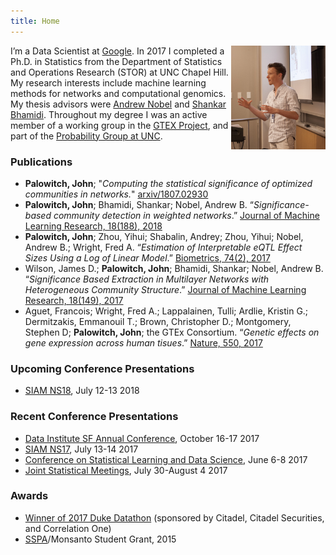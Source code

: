 ```yaml
---
title: Home
---
```


<img src="me_presenting.jpeg" style="max-width:30%;min-width:120px;float:right;" alt="prez" />

I’m a Data Scientist at [Google](http://hooli.com/). In 2017 I completed a Ph.D. in Statistics from the Department of Statistics and Operations Research (STOR) at UNC Chapel Hill. My research interests include machine learning methods for networks and computational genomics. My thesis advisors were [Andrew Nobel](http://nobel.web.unc.edu/) and [Shankar Bhamidi](http://shankarbhamidi.web.unc.edu/). Throughout my degree I was an active member of a working group in the [GTEX Project](https://commonfund.nih.gov/GTEx), and part of the [Probability Group at UNC](http://probabilitygroup.web.unc.edu/).

### Publications

* __Palowitch, John__; "*Computing the statistical significance of optimized communities in networks.*" [arxiv/1807.02930](https://arxiv.org/abs/1807.02930)
* __Palowitch, John__; Bhamidi, Shankar; Nobel, Andrew B. “*Significance-based community detection in weighted networks*.” [Journal of Machine Learning Research, 18(188), 2018](http://www.jmlr.org/papers/v18/17-377.html)
* __Palowitch, John__; Zhou, Yihui; Shabalin, Andrey; Zhou, Yihui; Nobel, Andrew B.; Wright, Fred A. “*Estimation of Interpretable eQTL Effect Sizes Using a Log of Linear Model*.” [Biometrics, 74(2), 2017](https://onlinelibrary.wiley.com/doi/abs/10.1111/biom.12810)
* Wilson, James D.; __Palowitch, John__; Bhamidi, Shankar; Nobel, Andrew B. “*Significance Based Extraction in Multilayer Networks with Heterogeneous Community Structure*.” [Journal of Machine Learning Research, 18(149), 2017](http://www.jmlr.org/papers/v18/16-645.html)
* Aguet, Francois; Wright, Fred A.; Lappalainen, Tulli; Ardlie, Kristin G.; Dermitzakis, Emmanouil T.; Brown, Christopher D.; Montgomery, Stephen D; __Palowitch, John__; the GTEx Consortium. “*Genetic effects on gene expression across human tisues*.” [Nature, 550, 2017](https://www.nature.com/articles/nature24277)

### Upcoming Conference Presentations
* [SIAM NS18](https://www.siam.org/meetings/ns18/), July 12-13 2018

### Recent Conference Presentations

* [Data Institute SF Annual Conference](http://www.sfdatainstitute.org/conference.html), October 16-17 2017
* [SIAM NS17](http://www.siam.org/meetings/ns17/), July 13-14 2017
* [Conference on Statistical Learning and Data Science](http://www.unc.edu/~yfliu/sldm2016/index.html), June 6-8 2017
* [Joint Statistical Meetings](https://www.amstat.org/meetings/jsm/2016/), July 30-August 4 2017

### Awards

* [Winner of 2017 Duke Datathon](http://www.dailytarheel.com/article/2017/04/unc-team-wins-20000-and-a-chance-at-a-job-from-datathon) (sponsored by Citadel, Citadel Securities, and Correlation One)
* [SSPA](http://community.amstat.org/sspa/home)/Monsanto Student Grant, 2015
